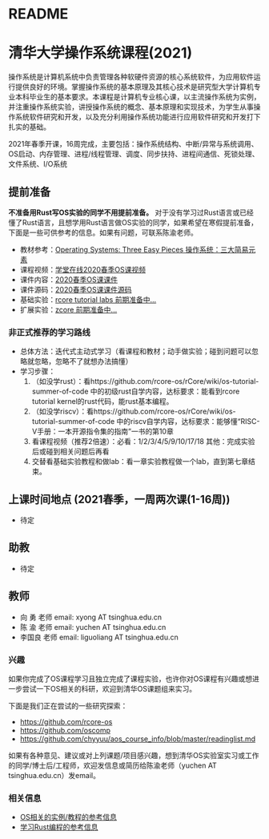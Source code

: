 # README

# 清华大学操作系统课程(2021)

操作系统是计算机系统中负责管理各种软硬件资源的核心系统软件，为应用软件运行提供良好的环境。掌握操作系统的基本原理及其核心技术是研究型大学计算机专业本科毕业生的基本要求。本课程是计算机专业核心课，以主流操作系统为实例，并注重操作系统实验，讲授操作系统的概念、基本原理和实现技术，为学生从事操作系统软件研究和开发，以及充分利用操作系统功能进行应用软件研究和开发打下扎实的基础。

2021年春季开课，16周完成，主要包括：操作系统结构、中断/异常与系统调用、OS启动、内存管理、进程/线程管理、调度、同步扶持、进程间通信、死锁处理、文件系统、I/O系统


## 提前准备
**不准备用Rust写OS实验的同学不用提前准备。** 对于没有学习过Rust语言或已经懂了Rust语言，且想学用Rust语言做OS实验的同学，如果希望在寒假提前准备，下面是一些可供参考的信息。如果有问题，可联系陈渝老师。

- 教材参考：[Operating Systems: Three Easy Pieces 操作系统：三大简易元素](http://pages.cs.wisc.edu/~remzi/OSTEP/)
- 课程视频：[学堂在线2020春季OS课视频](https://www.xuetangx.com/course/thu08091002729/5883981?channel=search_result)
- 课件内容：[2020春季OS课课件](https://github.com/dramforever/os-lectures-build/releases)
- 课件源码：[2020春季OS课课件源码](https://github.com/LearningOS/os-lectures) 
- 基础实验：[rcore tutorial labs 前期准备中...](https://github.com/oscomp/proj2-os-kernels-by-history)
- 扩展实验：[zcore 前期准备中...](https://github.com/oscomp/proj9-zcore)

### 非正式推荐的学习路线
- 总体方法：迭代式主动式学习（看课程和教材；动手做实验；碰到问题可以忽略就忽略，忽略不了就想办法搞懂）
- 学习步骤：
   1. （如没学rust）：看https://github.com/rcore-os/rCore/wiki/os-tutorial-summer-of-code 中的初级rust自学内容，达标要求：能看到rcore tutorial kernel的rust代码，能rust基本编程。
   1. （如没学riscv）：看https://github.com/rcore-os/rCore/wiki/os-tutorial-summer-of-code 中的riscv自学内容，达标要求：能够懂“RISC-V手册：一本开源指令集的指南”一书的第10章
   1. 看课程视频（推荐2倍速）：必看：1/2/3/4/5/9/10/17/18 其他：完成实验后或碰到相关问题后再看
   1. 交替看基础实验教程和做lab：看一章实验教程做一个lab，直到第七章结束。
   
## 上课时间地点 (2021春季，一周两次课(1-16周))
 - 待定


## 助教
- 待定

## 教师
- 向  勇 老师 email: xyong AT tsinghua.edu.cn
- 陈  渝 老师 email: yuchen AT tsinghua.edu.cn
- 李国良 老师 email: liguoliang AT tsinghua.edu.cn

### 兴趣
如果你完成了OS课程学习且独立完成了课程实验，也许你对OS课程有兴趣或想进一步尝试一下OS相关的科研，欢迎到清华OS课题组来实习。

下面是我们正在尝试的一些研究探索：
- https://github.com/rcore-os
- https://github.com/oscomp
- https://github.com/chyyuu/aos_course_info/blob/master/readinglist.md


如果有各种意见、建议或对上列课题/项目感兴趣，想到清华OS实验室实习或工作的同学/博士后/工程师，欢迎发信息或简历给陈渝老师（yuchen AT tsinghua.edu.cn）发email。

### 相关信息
- [OS相关的实例/教程的参考信息](https://github.com/oscomp/os-competition-info/blob/main/ref-info.md)
- [学习Rust编程的参考信息](https://github.com/rcore-os/rCore/wiki/os-tutorial-summer-of-code#step-0-%E8%87%AA%E5%AD%A6rust%E7%BC%96%E7%A8%8B%E5%A4%A7%E7%BA%A67%E5%A4%A9)
